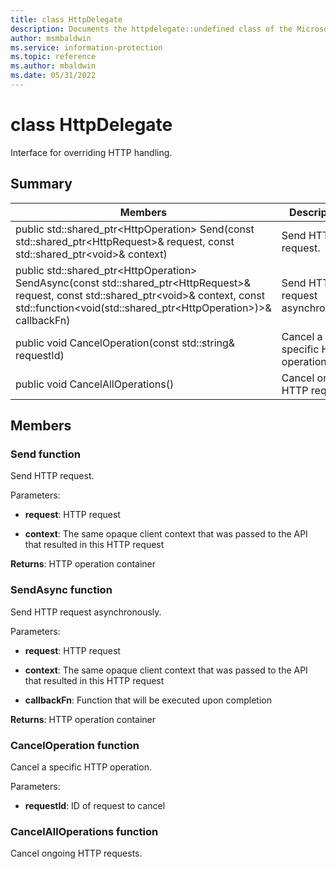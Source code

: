 ```yaml
---
title: class HttpDelegate 
description: Documents the httpdelegate::undefined class of the Microsoft Information Protection SDK.
author: msmbaldwin
ms.service: information-protection
ms.topic: reference
ms.author: mbaldwin
ms.date: 05/31/2022
---
```


# class HttpDelegate 
Interface for overriding HTTP handling.
  
## Summary
 Members                        | Descriptions                                
--------------------------------|---------------------------------------------
public std::shared_ptr&lt;HttpOperation&gt; Send(const std::shared_ptr&lt;HttpRequest&gt;& request, const std::shared_ptr&lt;void&gt;& context)  |  Send HTTP request.
public std::shared_ptr&lt;HttpOperation&gt; SendAsync(const std::shared_ptr&lt;HttpRequest&gt;& request, const std::shared_ptr&lt;void&gt;& context, const std::function&lt;void(std::shared_ptr&lt;HttpOperation&gt;)&gt;& callbackFn)  |  Send HTTP request asynchronously.
public void CancelOperation(const std::string& requestId)  |  Cancel a specific HTTP operation.
public void CancelAllOperations()  |  Cancel ongoing HTTP requests.
  
## Members
  
### Send function
Send HTTP request.

Parameters:  
* **request**: HTTP request 


* **context**: The same opaque client context that was passed to the API that resulted in this HTTP request



  
**Returns**: HTTP operation container
  
### SendAsync function
Send HTTP request asynchronously.

Parameters:  
* **request**: HTTP request 


* **context**: The same opaque client context that was passed to the API that resulted in this HTTP request 


* **callbackFn**: Function that will be executed upon completion



  
**Returns**: HTTP operation container
  
### CancelOperation function
Cancel a specific HTTP operation.

Parameters:  
* **requestId**: ID of request to cancel


  
### CancelAllOperations function
Cancel ongoing HTTP requests.
